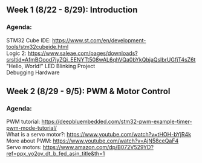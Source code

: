 ## Week 1 (8/22 - 8/29): Introduction
### Agenda:
STM32 Cube IDE: https://www.st.com/en/development-tools/stm32cubeide.html   \
Logic 2: https://www.saleae.com/pages/downloads?srsltid=AfmBOood7jyZQi_EENYTt508wAL6qhVQa0bYkQbjaQslbrUGfjT4sZ6t   \
"Hello, World!" LED Blinking Project   \
Debugging Hardware   

## Week 2 (8/29 - 9/5): PWM & Motor Control 
### Agenda: 
PWM tutorial: https://deepbluembedded.com/stm32-pwm-example-timer-pwm-mode-tutorial/  \
What is a servo motor?: https://www.youtube.com/watch?v=tHOH-bYjR4k \
More about PWM: https://www.youtube.com/watch?v=AjN58ceQaF4 \
Servo motors: https://www.amazon.com/dp/B072V529YD?ref=ppx_yo2ov_dt_b_fed_asin_title&th=1 
